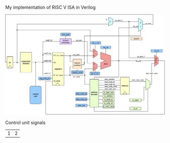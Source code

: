 My implementation of RISC V ISA in Verilog


<p align="center">
  <img src="https://github.com/paulhamsh/RISC-V-Verilog/blob/main/RISC-V.jpg" width="800">
</p>

Control unit signals

|      |      |
|------|------|
| 1    |  2   |

